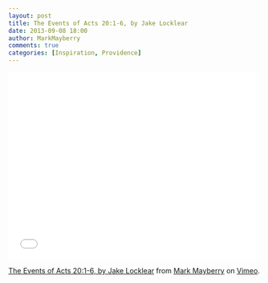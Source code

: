 ```yaml
---
layout: post
title: The Events of Acts 20:1-6, by Jake Locklear
date: 2013-09-08 18:00
author: MarkMayberry
comments: true
categories: [Inspiration, Providence]
---
```

<iframe src="//player.vimeo.com/video/74959194" width="500" height="375" frameborder="0" webkitallowfullscreen mozallowfullscreen allowfullscreen></iframe> <p><a href="http://vimeo.com/74959194">The Events of Acts 20:1-6, by Jake Locklear</a> from <a href="http://vimeo.com/ascoc">Mark Mayberry</a> on <a href="https://vimeo.com">Vimeo</a>.</p>
